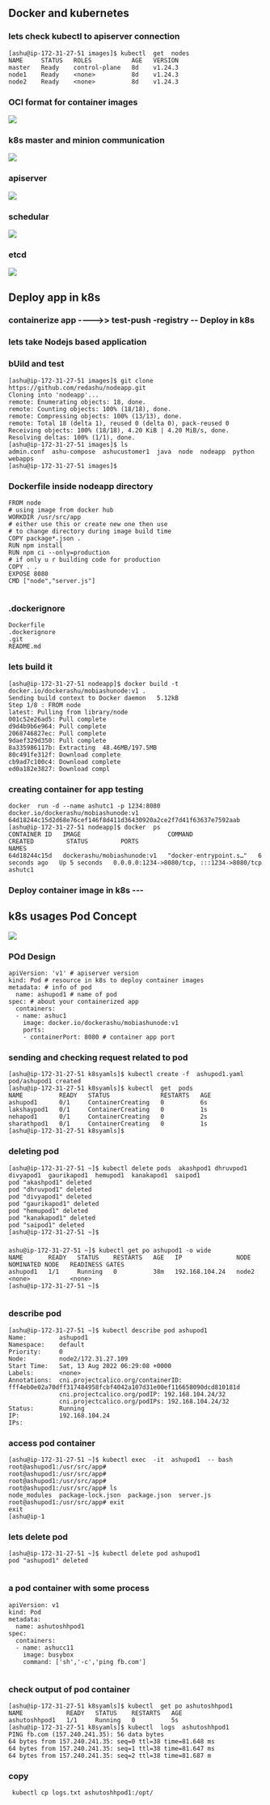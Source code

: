 ## Docker and kubernetes 

### lets check kubectl to apiserver connection 

```
[ashu@ip-172-31-27-51 images]$ kubectl  get  nodes
NAME     STATUS   ROLES           AGE   VERSION
master   Ready    control-plane   8d    v1.24.3
node1    Ready    <none>          8d    v1.24.3
node2    Ready    <none>          8d    v1.24.3
```

### OCI format for container images 

<img src="oci.png">

### k8s master and minion communication 

<img src="min.png">

### apiserver 

<img src="api.png">

### schedular 

<img src="sch.png">

### etcd 

<img src="etcd.png">

## Deploy app in k8s 

###  containerize app  ---->> test-push -registry -- Deploy in k8s 

### lets take Nodejs based application 

### bUild and test 

```
[ashu@ip-172-31-27-51 images]$ git clone https://github.com/redashu/nodeapp.git
Cloning into 'nodeapp'...
remote: Enumerating objects: 18, done.
remote: Counting objects: 100% (18/18), done.
remote: Compressing objects: 100% (13/13), done.
remote: Total 18 (delta 1), reused 0 (delta 0), pack-reused 0
Receiving objects: 100% (18/18), 4.20 KiB | 4.20 MiB/s, done.
Resolving deltas: 100% (1/1), done.
[ashu@ip-172-31-27-51 images]$ ls
admin.conf  ashu-compose  ashucustomer1  java  node  nodeapp  python  webapps
[ashu@ip-172-31-27-51 images]$ 

```

### Dockerfile inside nodeapp directory 

```
FROM node
# using image from docker hub 
WORKDIR /usr/src/app
# either use this or create new one then use 
# to change directory during image build time 
COPY package*.json .
RUN npm install 
RUN npm ci --only=production 
# if only u r building code for production 
COPY . . 
EXPOSE 8080
CMD ["node","server.js"]


```

### .dockerignore 

```
Dockerfile
.dockerignore
.git
README.md
```

### lets build it 

```
[ashu@ip-172-31-27-51 nodeapp]$ docker build -t docker.io/dockerashu/mobiashunode:v1 .
Sending build context to Docker daemon   5.12kB
Step 1/8 : FROM node
latest: Pulling from library/node
001c52e26ad5: Pull complete 
d9d4b9b6e964: Pull complete 
2068746827ec: Pull complete 
9daef329d350: Pull complete 
8a335986117b: Extracting  48.46MB/197.5MB
80c491fe312f: Download complete 
cb9ad7c100c4: Download complete 
ed0a182e3827: Download compl
```

### creating container for app testing 

```
docker  run -d --name ashutc1 -p 1234:8080 docker.io/dockerashu/mobiashunode:v1
64d18244c15d2d68e76cef146f8d411d36430920a2ce2f7d41f63637e7592aab
[ashu@ip-172-31-27-51 nodeapp]$ docker  ps
CONTAINER ID   IMAGE                        COMMAND                  CREATED         STATUS         PORTS                                       NAMES
64d18244c15d   dockerashu/mobiashunode:v1   "docker-entrypoint.s…"   6 seconds ago   Up 5 seconds   0.0.0.0:1234->8080/tcp, :::1234->8080/tcp   ashutc1
```

### Deploy container image in k8s --- 

## k8s usages Pod Concept 

<img src="pod.png">


### POd Design 

```
apiVersion: 'v1' # apiserver version 
kind: Pod # resource in k8s to deploy container images 
metadata: # info of pod 
  name: ashupod1 # name of pod 
spec: # about your containerized app
  containers:
  - name: ashuc1
    image: docker.io/dockerashu/mobiashunode:v1
    ports:
    - containerPort: 8080 # container app port 
```

### sending and checking request related to pod 

```
[ashu@ip-172-31-27-51 k8syamls]$ kubectl create -f  ashupod1.yaml 
pod/ashupod1 created
[ashu@ip-172-31-27-51 k8syamls]$ kubectl  get  pods 
NAME          READY   STATUS              RESTARTS   AGE
ashupod1      0/1     ContainerCreating   0          6s
lakshaypod1   0/1     ContainerCreating   0          1s
nehapod1      0/1     ContainerCreating   0          2s
sharathpod1   0/1     ContainerCreating   0          1s
[ashu@ip-172-31-27-51 k8syamls]$ 

```

### deleting pod 

```
[ashu@ip-172-31-27-51 ~]$ kubectl delete pods  akashpod1 dhruvpod1  divyapod1  gaurikapod1  hemupod1  kanakapod1  saipod1 
pod "akashpod1" deleted
pod "dhruvpod1" deleted
pod "divyapod1" deleted
pod "gaurikapod1" deleted
pod "hemupod1" deleted
pod "kanakapod1" deleted
pod "saipod1" deleted
[ashu@ip-172-31-27-51 ~]$ 

```

### 

```
ashu@ip-172-31-27-51 ~]$ kubectl get po ashupod1 -o wide
NAME       READY   STATUS    RESTARTS   AGE   IP               NODE    NOMINATED NODE   READINESS GATES
ashupod1   1/1     Running   0          38m   192.168.104.24   node2   <none>           <none>
[ashu@ip-172-31-27-51 ~]$ 


```

### describe pod 

```
[ashu@ip-172-31-27-51 ~]$ kubectl describe pod ashupod1 
Name:         ashupod1
Namespace:    default
Priority:     0
Node:         node2/172.31.27.109
Start Time:   Sat, 13 Aug 2022 06:29:08 +0000
Labels:       <none>
Annotations:  cni.projectcalico.org/containerID: fff4eb0e02a70dff317484958fcbf4042a107d31e00ef116658090dcd810181d
              cni.projectcalico.org/podIP: 192.168.104.24/32
              cni.projectcalico.org/podIPs: 192.168.104.24/32
Status:       Running
IP:           192.168.104.24
IPs:

```

### access pod container 

```
[ashu@ip-172-31-27-51 ~]$ kubectl exec  -it  ashupod1  -- bash 
root@ashupod1:/usr/src/app# 
root@ashupod1:/usr/src/app# 
root@ashupod1:/usr/src/app# 
root@ashupod1:/usr/src/app# ls
node_modules  package-lock.json  package.json  server.js
root@ashupod1:/usr/src/app# exit
exit
[ashu@ip-1
```

### lets delete pod 

```
[ashu@ip-172-31-27-51 ~]$ kubectl delete pod ashupod1 
pod "ashupod1" deleted


```
### a pod container with some process 

```
apiVersion: v1
kind: Pod
metadata:
  name: ashutoshhpod1
spec:
  containers:
  - name: ashucc11
    image: busybox 
    command: ['sh','-c','ping fb.com']
    
```

### check output of pod container 

```
[ashu@ip-172-31-27-51 k8syamls]$ kubectl  get po ashutoshhpod1 
NAME            READY   STATUS    RESTARTS   AGE
ashutoshhpod1   1/1     Running   0          5s
[ashu@ip-172-31-27-51 k8syamls]$ kubectl  logs  ashutoshhpod1 
PING fb.com (157.240.241.35): 56 data bytes
64 bytes from 157.240.241.35: seq=0 ttl=38 time=81.648 ms
64 bytes from 157.240.241.35: seq=1 ttl=38 time=81.647 ms
64 bytes from 157.240.241.35: seq=2 ttl=38 time=81.687 m
```

### copy 

```
 kubectl cp logs.txt ashutoshhpod1:/opt/
```


